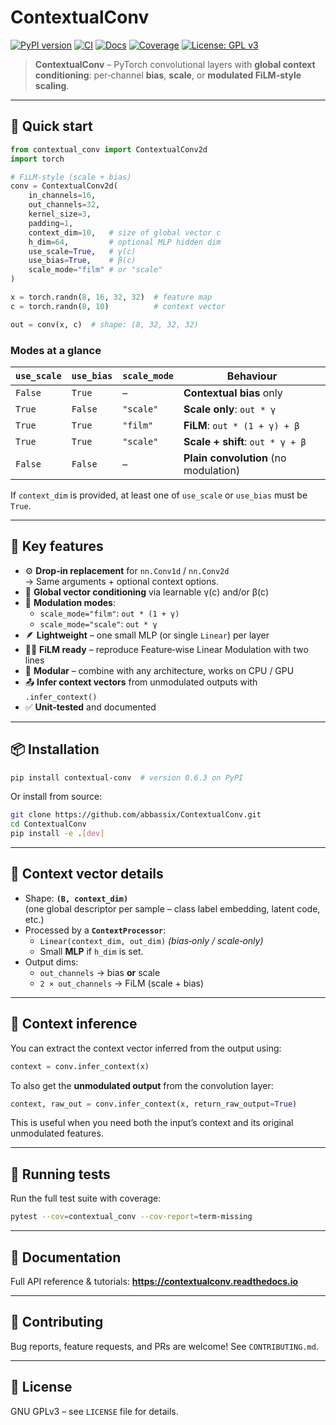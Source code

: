 # ContextualConv

[![PyPI version](https://img.shields.io/pypi/v/contextual-conv)](https://pypi.org/project/contextual-conv/)
[![CI](https://github.com/abbassix/ContextualConv/actions/workflows/test.yml/badge.svg?branch=main)](https://github.com/abbassix/ContextualConv/actions/workflows/test.yml)
[![Docs](https://readthedocs.org/projects/contextualconv/badge/?version=latest)](https://contextualconv.readthedocs.io/en/latest/)
[![Coverage](https://img.shields.io/codecov/c/github/abbassix/ContextualConv/main.svg?style=flat)](https://codecov.io/gh/abbassix/ContextualConv)
[![License: GPL v3](https://img.shields.io/badge/License-GPLv3-blue.svg)](https://www.gnu.org/licenses/gpl-3.0)

> **ContextualConv** – PyTorch convolutional layers with **global context conditioning**: per‑channel **bias**, **scale**, or **modulated FiLM-style scaling**.

---

## 🚀 Quick start

```python
from contextual_conv import ContextualConv2d
import torch

# FiLM‑style (scale + bias)
conv = ContextualConv2d(
    in_channels=16,
    out_channels=32,
    kernel_size=3,
    padding=1,
    context_dim=10,   # size of global vector c
    h_dim=64,         # optional MLP hidden dim
    use_scale=True,   # γ(c)
    use_bias=True,    # β(c)
    scale_mode="film" # or "scale"
)

x = torch.randn(8, 16, 32, 32)  # feature map
c = torch.randn(8, 10)          # context vector

out = conv(x, c)  # shape: (8, 32, 32, 32)
```

### Modes at a glance

| `use_scale` | `use_bias` | `scale_mode` | Behaviour |
|-------------|------------|--------------|-----------|
| `False`     | `True`     | –            | **Contextual bias** only |
| `True`      | `False`    | `"scale"`    | **Scale only**: `out * γ` |
| `True`      | `True`     | `"film"`     | **FiLM**: `out * (1 + γ) + β` |
| `True`      | `True`     | `"scale"`    | **Scale + shift**: `out * γ + β` |
| `False`     | `False`    | –            | **Plain convolution** (no modulation) |

If `context_dim` is provided, at least one of `use_scale` or `use_bias` must be `True`.

---

## 🔧 Key features

* ⚙️ **Drop‑in replacement** for `nn.Conv1d` / `nn.Conv2d`  
  → Same arguments + optional context options.
* 🧠 **Global vector conditioning** via learnable γ(c) and/or β(c)
* 🔀 **Modulation modes**:
  * `scale_mode="film"`: `out * (1 + γ)`
  * `scale_mode="scale"`: `out * γ`
* 🪶 **Lightweight** – one small MLP (or single `Linear`) per layer
* 🧑‍🔬 **FiLM ready** – reproduce Feature‑wise Linear Modulation with two lines
* 🧩 **Modular** – combine with any architecture, works on CPU / GPU
* 📤 **Infer context vectors** from unmodulated outputs with `.infer_context()`
* ✅ **Unit‑tested** and documented

---

## 📦 Installation

```bash
pip install contextual-conv  # version 0.6.3 on PyPI
```

Or install from source:

```bash
git clone https://github.com/abbassix/ContextualConv.git
cd ContextualConv
pip install -e .[dev]
```

---

## 📐 Context vector details

* Shape: **`(B, context_dim)`**  
  (one global descriptor per sample – class label embedding, latent code, etc.)
* Processed by a **`ContextProcessor`**:
  * `Linear(context_dim, out_dim)` *(bias‑only / scale‑only)*
  * Small **MLP** if `h_dim` is set.
* Output dims:
  * `out_channels` → bias **or** scale
  * `2 × out_channels` → FiLM (scale + bias)

---

## 🔎 Context inference

You can extract the context vector inferred from the output using:

```python
context = conv.infer_context(x)
```

To also get the **unmodulated output** from the convolution layer:

```python
context, raw_out = conv.infer_context(x, return_raw_output=True)
```

This is useful when you need both the input’s context and its original unmodulated features.

---

## 🧪 Running tests

Run the full test suite with coverage:

```bash
pytest --cov=contextual_conv --cov-report=term-missing
```

---

## 📘 Documentation

Full API reference & tutorials: **<https://contextualconv.readthedocs.io>**

---

## 🤝 Contributing

Bug reports, feature requests, and PRs are welcome! See `CONTRIBUTING.md`.

---

## 📄 License

GNU GPLv3 – see `LICENSE` file for details.
